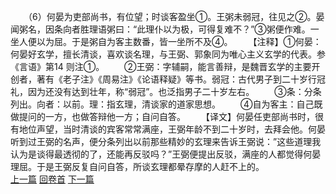 　　（6）何晏为吏部尚书，有位望；时谈客盈坐①。王粥未弱冠，往见之②。晏闻粥名，因条向者胜理语粥曰：“此理仆以为极，可得复难不？”③粥便作难。一坐人便以为屈。于是粥自为客主数番，皆一坐所不及④。
　　【注释】①何晏：何晏好玄学，擅长清谈，喜欢谈名理，与王弼、郭象同为唯心主义玄学的代表。参《言语》第14 则注①。
　　②王弼：字辅嗣，能言善辩，是魏晋玄学的主要开创者，著有《老子注》《周易注》《论语释疑》等书。弱冠：古代男子到二十岁行冠礼，因为还没有达到壮年，称“弱冠”。也泛指男子二十岁左右。
　　③条：分条列出。向者：以前。理：指玄理，清谈家的道家思想。
　　④自为客主：自己既做提问的一方，也做答辩他一方；自问自答。
　　【译文】何晏任吏部尚书时，很有地位声望，当时清谈的宾客常常满座，王弼年龄不到二十岁时，去拜会他。何晏听到过王弼的名声，便分条列出以前那些精妙的玄理来告诉王弼说：”这些道理我认为是谈得最透彻的了，还能再反驳吗？”王弼便提出反驳，满座的人都觉得何晏理屈。于是王弼反复自问自答，所谈玄理都晕存摩的人赶不上的。
<br>[上一篇](04_005) [回卷首](04_000) [下一篇](04_007)
